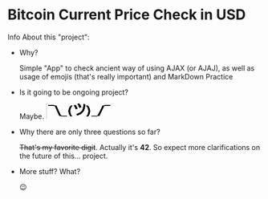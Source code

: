 # Bitcoin Current Price Check in USD

Info About this "project":
* Why? 

  Simple "App" to check ancient way of using AJAX (or AJAJ), as well as usage of emojis (that's really important) and MarkDown Practice

* Is it going to be ongoing project?

  Maybe. ![alt text](./stuffhappens.jpg)

* Why there are  only three questions so far?

  ~~That's my favorite digit~~. Actually it's **42**. So expect more clarifications on the future of this... project.

* More stuff? What? 

  :wink: